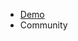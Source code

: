 - <a href="" target="_self">Demo</a>
- <a id="J_show_community" class="show_community" onclick="document.getElementById('J_community_image').classList.toggle('active');this.classList.toggle('active');">Community</a>
    <div style="overflow:hidden; width:0; height:0;position:absolute; top:-800px;">
    <img src="" width="400"/>
    </div>
  <img src="" class="community-img" id="J_community_image" />


